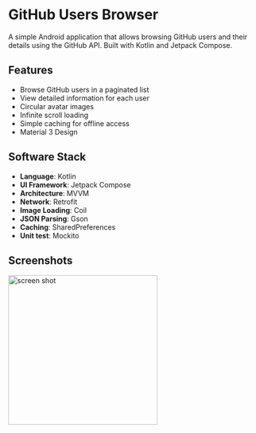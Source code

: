 # GitHub Users Browser

A simple Android application that allows browsing GitHub users and their details using the GitHub API. 
Built with Kotlin and Jetpack Compose.

## Features

- Browse GitHub users in a paginated list
- View detailed information for each user
- Circular avatar images
- Infinite scroll loading
- Simple caching for offline access
- Material 3 Design

## Software Stack

- **Language**: Kotlin
- **UI Framework**: Jetpack Compose
- **Architecture**: MVVM
- **Network**: Retrofit
- **Image Loading**: Coil
- **JSON Parsing**: Gson
- **Caching**: SharedPreferences
- **Unit test**: Mockito

## Screenshots
<img src="Documents/Screen Recording 2025-01-21 at 2.00.38 AM.gif" alt="screen shot" width="300"/>